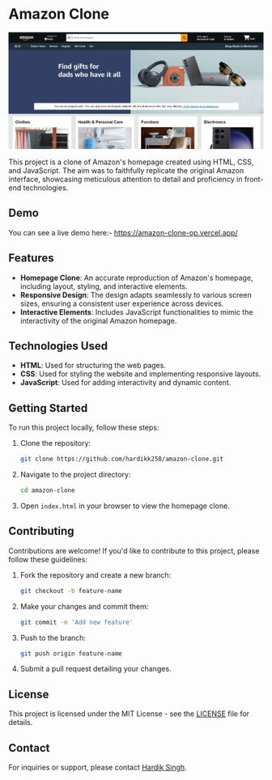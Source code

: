 # Amazon Clone

![Amazon Clone](https://github.com/hardikk258/Amazon-Clone/blob/main/images/amazon-clone.png)


This project is a clone of Amazon's homepage created using HTML, CSS, and JavaScript. The aim was to faithfully replicate the original Amazon interface, showcasing meticulous attention to detail and proficiency in front-end technologies.

## Demo

You can see a live demo here:- https://amazon-clone-op.vercel.app/

## Features

- **Homepage Clone**: An accurate reproduction of Amazon's homepage, including layout, styling, and interactive elements.
- **Responsive Design**: The design adapts seamlessly to various screen sizes, ensuring a consistent user experience across devices.
- **Interactive Elements**: Includes JavaScript functionalities to mimic the interactivity of the original Amazon homepage.

## Technologies Used

- **HTML**: Used for structuring the web pages.
- **CSS**: Used for styling the website and implementing responsive layouts.
- **JavaScript**: Used for adding interactivity and dynamic content.

## Getting Started

To run this project locally, follow these steps:

1. Clone the repository: 
    ```bash
    git clone https://github.com/hardikk258/amazon-clone.git
    ```
2. Navigate to the project directory: 
    ```bash
    cd amazon-clone
    ```
3. Open `index.html` in your browser to view the homepage clone.

## Contributing

Contributions are welcome! If you'd like to contribute to this project, please follow these guidelines:

1. Fork the repository and create a new branch: 
    ```bash
    git checkout -b feature-name
    ```
2. Make your changes and commit them: 
    ```bash
    git commit -m 'Add new feature'
    ```
3. Push to the branch: 
    ```bash
    git push origin feature-name
    ```
4. Submit a pull request detailing your changes.

## License

This project is licensed under the MIT License - see the [LICENSE](LICENSE) file for details.

## Contact

For inquiries or support, please contact [Hardik Singh](mailto:hardiksingh241@gmail.com).

